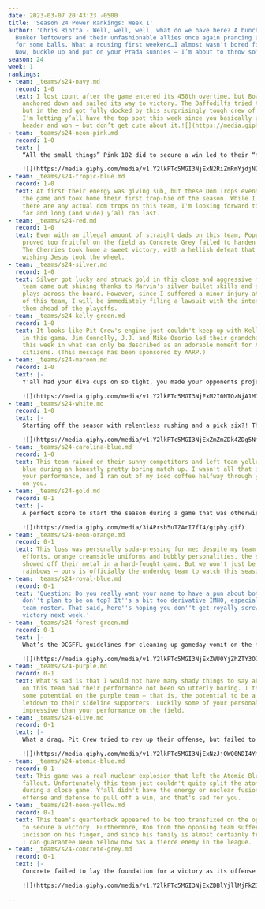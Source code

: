 ```yaml
---
date: 2023-03-07 20:43:23 -0500
title: 'Season 24 Power Rankings: Week 1'
author: 'Chris Riotta - Well, well, well, what do we have here? A bunch of busted
  Bunker leftovers and their unfashionable allies once again prancing around a field
  for some balls. What a rousing first weekend…I almost wasn’t bored for a full minute.
  Now, buckle up and put on your Prada sunnies – I’m about to throw some serious shade. '
season: 24
week: 1
rankings:
- team: _teams/s24-navy.md
  record: 1-0
  text: I lost count after the game entered its 450th overtime, but Boat Stuff eventually
    anchored down and sailed its way to victory. The Daffodilfs tried to stay afloat,
    but in the end got fully docked by this surprisingly tough crew of maritime misfits.
    I’m letting y’all have the top spot this week since you basically played a double
    header and won – but don’t get cute about it.![](https://media.giphy.com/media/v1.Y2lkPTc5MGI3NjExNTA5YmRhNGMwNDM5ODc4MTUzZWZjMjQyYTNkYjU0MTVlODY5ZGIwNyZjdD1n/4lnudKjDARe7tBLqJg/giphy.gif)
- team: _teams/s24-neon-pink.md
  record: 1-0
  text: |-
    “All the small things” Pink 182 did to secure a win led to their “first date” with victory for the season. Congratulations to Tiger for “fighting the gravity” and surviving a record-setting singular game without enduring an injury. Knowing your luck, I'll be ordering a fleet of medical staff to the field in advance of next weekend.

    ![](https://media.giphy.com/media/v1.Y2lkPTc5MGI3NjExN2RiZmRmYjdjN2Q1ZWI1NDlkZDkxNzNiMTY3MGUyOTVhMDg5NTEyYyZjdD1n/lijh8d3TTXuU0/giphy.gif)
- team: _teams/s24-tropic-blue.md
  record: 1-0
  text: At first their energy was giving sub, but these Dom Trops eventually dominated
    the game and took home their first trop-hie of the season. While I'm highly skeptical
    there are any actual dom trops on this team, I'm looking forward to seeing how
    far and long (and wide) y’all can last.
- team: _teams/s24-red.md
  record: 1-0
  text: Even with an illegal amount of straight dads on this team, Popping Cherries
    proved too fruitful on the field as Concrete Grey failed to harden its defense.
    The Cherries took home a sweet victory, with a hellish defeat that left its opponents
    wishing Jesus took the wheel.
- team: _teams/s24-silver.md
  record: 1-0
  text: Silver got lucky and struck gold in this close and aggressive matchup. The
    team came out shining thanks to Marvin's silver bullet skills and some impressive
    plays across the board. However, since I suffered a minor injury at the hands
    of this team, I will be immediately filing a lawsuit with the intention of bankrupting
    them ahead of the playoffs.
- team: _teams/s24-kelly-green.md
  record: 1-0
  text: It looks like Pit Crew's engine just couldn't keep up with Kelly Green's speed
    in this game. Jim Connolly, J.J. and Mike Osorio led their grandchildren to victory
    this week in what can only be described as an adorable moment for America's senior
    citizens. (This message has been sponsored by AARP.)
- team: _teams/s24-maroon.md
  record: 1-0
  text: |-
    Y'all had your diva cups on so tight, you made your opponents projectile all over Carter Barron! I'd be upset had I been forced to play on that field after your victory, but since I wasn't, I'm exclusively impressed by your team's audacity. Congratulations on this hard-fought win, and so help me God if you are as aggressive during our match-up.

    ![](https://media.giphy.com/media/v1.Y2lkPTc5MGI3NjExM2I0NTQzNjA1MTE4ZDIxNWIxYTBkMjlhMTQxZDk0NzVhMGE1MDBmYiZjdD1n/SbIUFlIZIs6FW/giphy.gif)
- team: _teams/s24-white.md
  record: 1-0
  text: |-
    Starting off the season with relentless rushing and a pick six?! These daddies need to seriously chill! This team's offense stayed cool as ice during a nail-biting game that saw the chillest daddies come out on top in the end.

    ![](https://media.giphy.com/media/v1.Y2lkPTc5MGI3NjExZmZmZDk4ZDg5NmE1OThlNjJkYTEyNTZlNGZlZTgwNDlhMjRlM2RmNiZjdD1n/yiADANv89n7UQuS5kJ/giphy.gif)
- team: _teams/s24-carolina-blue.md
  record: 1-0
  text: This team rained on their sunny competitors and left team yellow feeling rather
    blue during an honestly pretty boring match up. I wasn't all that impressed by
    your performance, and I ran out of my iced coffee halfway through your game. That's
    on you.
- team: _teams/s24-gold.md
  record: 0-1
  text: |-
    A perfect score to start the season during a game that was otherwise torturously too long to endure. I really don't need to write anything else. Your score is literally "69." Just be proud of the hard-fought match y’all put up.

    ![](https://media.giphy.com/media/3i4Prsb5uTZArI7fI4/giphy.gif)
- team: _teams/s24-neon-orange.md
  record: 0-1
  text: This loss was personally soda-pressing for me; despite my team's fantastic
    efforts, orange creamsicle uniforms and bubbly personalities, the silver team
    showed off their metal in a hard-fought game. But we won't just be left chasing
    rainbows – ours is officially the underdog team to watch this season.
- team: _teams/s24-royal-blue.md
  record: 0-1
  text: 'Question: Do you really want your name to have a pun about bottoms if you
    don''t plan to be on top? It''s a bit too derivative IMHO, especially given your
    team roster. That said, here''s hoping you don''t get royally screwed out of a
    victory next week.'
- team: _teams/s24-forest-green.md
  record: 0-1
  text: |-
    What’s the DCGFFL guidelines for cleaning up gameday vomit on the field? Personally, I think the responsible players should be made to do it themselves as the rest of the league chants “SHAME!” from the sidelines. That is the only way forward after someone projectiles like this team’s captain did on Sunday during a gut-wrenching game. (Here’s hoping your sense of humor is stronger than your stomach, Evan.)

    ![](https://media.giphy.com/media/v1.Y2lkPTc5MGI3NjExZWU0YjZhZTY3ODY2M2E5MTdhYTVhYmUyNWQ4OTEwZTUxZmJlNmRmOCZjdD1n/vX9WcCiWwUF7G/giphy.gif)
- team: _teams/s24-purple.md
  record: 0-1
  text: What's sad is that I would not have many shady things to say about the guys
    on this team had their performance not been so utterly boring. I think there is
    some potential on the purple team – that is, the potential to be a consistent
    letdown to their sideline supporters. Luckily some of your personalities are more
    impressive than your performance on the field.
- team: _teams/s24-olive.md
  record: 0-1
  text: |-
    What a drag. Pit Crew tried to rev up their offense, but failed to shift gears in time to edge out a win against older, apparently wiser opponents. Is this team the dark horse of the season, or have they already run out of gas?

    ![](https://media.giphy.com/media/v1.Y2lkPTc5MGI3NjExNzJjOWQ0NDI4YmZlZTY0Yzg4NWEyZDE5NzYwNjEzZmEyYmU0ZjBjMCZjdD1n/9VcTOCeAFTqoZrguUU/giphy.gif)
- team: _teams/s24-atomic-blue.md
  record: 0-1
  text: This game was a real nuclear explosion that left the Atomic Blue team in the
    fallout. Unfortunately this team just couldn't quite split the atom of victory
    during a close game. Y'all didn't have the energy or nuclear fusion between your
    offense and defense to pull off a win, and that's sad for you.
- team: _teams/s24-neon-yellow.md
  record: 0-1
  text: This team's quarterback appeared to be too transfixed on the opposing twinks
    to secure a victory. Furthermore, Ron from the opposing team suffered a small
    incision on his finger, and since his family is almost certainly from New England-generational-lawsuit-wealth,
    I can guarantee Neon Yellow now has a fierce enemy in the league.
- team: _teams/s24-concrete-grey.md
  record: 0-1
  text: |-
    Concrete failed to lay the foundation for a victory as its offense and defense both cracked under the pressure in a stunning defeat. The team didn't seem to have a game plan set in stone, leaving its players feeling mixed up against their opponents. Here's hoping they can solidify a few wins over the weeks ahead, but right now it is so bad, I want to give you a zero.

    ![](https://media.giphy.com/media/v1.Y2lkPTc5MGI3NjExZDBlYjllMjFkZDYwYmEwZGVhZjE5NWRiOWYxMjU3OTBmNDAyOGE3MCZjdD1n/RJ0AvNacl2ZSU/giphy.gif)

---
```

